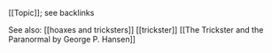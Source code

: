 [[Topic]]; see backlinks



See also:
[[hoaxes and tricksters]]
[[trickster]]
[[The Trickster and the Paranormal by George P. Hansen]]